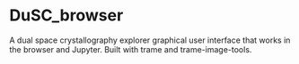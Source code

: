 # DuSC_browser
A dual space crystallography explorer graphical user interface that works in the browser and Jupyter. Built with trame and trame-image-tools.
